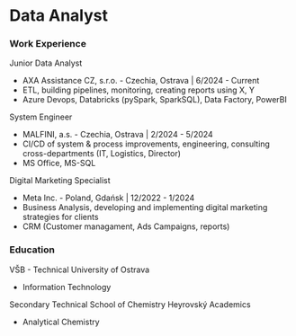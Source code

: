 # Data Analyst

### Work Experience
Junior Data Analyst 
- AXA Assistance CZ, s.r.o. - Czechia, Ostrava | 6/2024 - Current
- ETL, building pipelines, monitoring, creating reports using X, Y
- Azure Devops, Databricks (pySpark, SparkSQL), Data Factory, PowerBI    

System Engineer
- MALFINI, a.s. - Czechia, Ostrava | 2/2024 - 5/2024
- CI/CD of system & process improvements, engineering, consulting cross-departments (IT, Logistics, Director)
- MS Office, MS-SQL
  
Digital Marketing Specialist 
- Meta Inc. - Poland, Gdańsk | 12/2022 - 1/2024
- Business Analysis, developing and implementing digital marketing strategies for clients
- CRM (Customer managament, Ads Campaigns, reports)

### Education
VŠB - Technical University of Ostrava
- Information Technology

Secondary Technical School of Chemistry Heyrovský
Academics
- Analytical Chemistry

